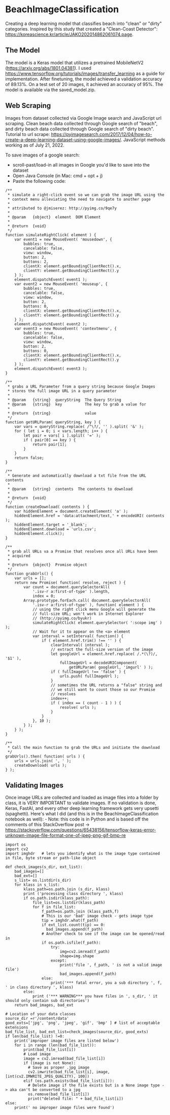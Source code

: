 # BeachImageClassification
Creating a deep learning model that classifies beach into "clean" or "dirty" categories. Inspired by this study that created a "Clean-Coast Detector": https://koreascience.kr/article/JAKO202014862061074.page.

## The Model
The model is a Keras model that utilizes a pretrained MobileNetV2 (https://arxiv.org/abs/1801.04381). I used https://www.tensorflow.org/tutorials/images/transfer_learning as a guide for implementation. After finetuning, the model achieved a validation accuracy of 89.13%. On a test set of 20 images, it achieved an accuracy of 95%. The model is available via the saved_model.zip.

## Web Scraping
Images from dataset collected via Google Image search and JavaScript url scraping. Clean beach data collected through Google search of "beach", and dirty beach data collected through Google search of "dirty beach". Tutorial to url scrape: https://pyimagesearch.com/2017/12/04/how-to-create-a-deep-learning-dataset-using-google-images/. JavaScript methods working as of July 21, 2022.

To save images of a google search: 
- scroll-past/load-in all images in Google you'd like to save into the dataset
- Open Java Console (in Mac: cmd + opt + j)
- Paste the following code:
```
/**
 * simulate a right-click event so we can grab the image URL using the
 * context menu alleviating the need to navigate to another page
 *
 * attributed to @jmiserez: http://pyimg.co/9qe7y
 *
 * @param   {object}  element  DOM Element
 *
 * @return  {void}
 */
function simulateRightClick( element ) {
    var event1 = new MouseEvent( 'mousedown', {
        bubbles: true,
        cancelable: false,
        view: window,
        button: 2,
        buttons: 2,
        clientX: element.getBoundingClientRect().x,
        clientY: element.getBoundingClientRect().y
    } );
    element.dispatchEvent( event1 );
    var event2 = new MouseEvent( 'mouseup', {
        bubbles: true,
        cancelable: false,
        view: window,
        button: 2,
        buttons: 0,
        clientX: element.getBoundingClientRect().x,
        clientY: element.getBoundingClientRect().y
    } );
    element.dispatchEvent( event2 );
    var event3 = new MouseEvent( 'contextmenu', {
        bubbles: true,
        cancelable: false,
        view: window,
        button: 2,
        buttons: 0,
        clientX: element.getBoundingClientRect().x,
        clientY: element.getBoundingClientRect().y
    } );
    element.dispatchEvent( event3 );
}

/**
 * grabs a URL Parameter from a query string because Google Images
 * stores the full image URL in a query parameter
 *
 * @param   {string}  queryString  The Query String
 * @param   {string}  key          The key to grab a value for
 *
 * @return  {string}               value
 */
function getURLParam( queryString, key ) {
    var vars = queryString.replace( /^\?/, '' ).split( '&' );
    for ( let i = 0; i < vars.length; i++ ) {
        let pair = vars[ i ].split( '=' );
        if ( pair[0] == key ) {
            return pair[1];
        }
    }
    return false;
}

/**
 * Generate and automatically download a txt file from the URL contents
 *
 * @param   {string}  contents  The contents to download
 *
 * @return  {void}
 */
function createDownload( contents ) {
    var hiddenElement = document.createElement( 'a' );
    hiddenElement.href = 'data:attachment/text,' + encodeURI( contents );
    hiddenElement.target = '_blank';
    hiddenElement.download = 'urls.csv';
    hiddenElement.click();
}

/**
 * grab all URLs va a Promise that resolves once all URLs have been
 * acquired
 *
 * @return  {object}  Promise object
 */
function grabUrls() {
    var urls = [];
    return new Promise( function( resolve, reject ) {
        var count = document.querySelectorAll(
        	'.isv-r a:first-of-type' ).length,
            index = 0;
        Array.prototype.forEach.call( document.querySelectorAll(
        	'.isv-r a:first-of-type' ), function( element ) {
            // using the right click menu Google will generate the
            // full-size URL; won't work in Internet Explorer
            // (http://pyimg.co/byukr)
            simulateRightClick( element.querySelector( ':scope img' ) );
            // Wait for it to appear on the <a> element
            var interval = setInterval( function() {
                if ( element.href.trim() !== '' ) {
                    clearInterval( interval );
                    // extract the full-size version of the image
                    let googleUrl = element.href.replace( /.*(\?)/, '$1' ),
                        fullImageUrl = decodeURIComponent(
                        	getURLParam( googleUrl, 'imgurl' ) );
                    if ( fullImageUrl !== 'false' ) {
                        urls.push( fullImageUrl );
                    }
                    // sometimes the URL returns a "false" string and
                    // we still want to count those so our Promise
                    // resolves
                    index++;
                    if ( index == ( count - 1 ) ) {
                        resolve( urls );
                    }
                }
            }, 10 );
        } );
    } );
}

/**
 * Call the main function to grab the URLs and initiate the download
 */
grabUrls().then( function( urls ) {
    urls = urls.join( ', ' );
    createDownload( urls );
} );
```

## Validating Images
Once image URLs are collected and loaded as image files into a folder by class, it is VERY IMPORTANT to validate images. If no validation is done, Keras, FastAI, and every other deep learning framework gets very upsetti (spaghetti). Here's what I did (and this is in the BeachImageClassification notebook as well):
    - Note: this code is in Python and is based off the comments of this StackOverflow post -> https://stackoverflow.com/questions/65438156/tensorflow-keras-error-unknown-image-file-format-one-of-jpeg-png-gif-bmp-re

```
import os
import cv2
import imghdr   # lets you identify what is the image type contained in file, byte stream or path-like object

def check_images(s_dir, ext_list):
    bad_images=[]
    bad_ext=[]
    s_list= os.listdir(s_dir)
    for klass in s_list:
        klass_path=os.path.join (s_dir, klass)
        print ('processing class directory ', klass)
        if os.path.isdir(klass_path):
            file_list=os.listdir(klass_path)
            for f in file_list:               
                f_path=os.path.join (klass_path,f)
                # This is our 'bad' image check - gets image type
                tip = imghdr.what(f_path)
                if ext_list.count(tip) == 0:
                  bad_images.append(f_path)
                # Another check to see if the image can be opened/read in
                if os.path.isfile(f_path):
                    try:
                        img=cv2.imread(f_path)
                        shape=img.shape
                    except:
                        print('file ', f_path, ' is not a valid image file')
                        bad_images.append(f_path)
                else:
                    print('*** fatal error, you a sub directory ', f, ' in class directory ', klass)
        else:
            print ('*** WARNING*** you have files in ', s_dir, ' it should only contain sub directories')
    return bad_images, bad_ext

# Location of your data classes
source_dir =r'/content/data'
good_exts=['jpg', 'png', 'jpeg', 'gif', 'bmp' ] # list of acceptable extensions
bad_file_list, bad_ext_list=check_images(source_dir, good_exts)
if len(bad_file_list) !=0:
    print('improper image files are listed below')
    for i in range (len(bad_file_list)):
        print(bad_file_list[i])
        # Load image
        image = cv2.imread(bad_file_list[i])
        if (image is not None):
          # Save as proper .jpg image
          cv2.imwrite(bad_file_list[i], image, [int(cv2.IMWRITE_JPEG_QUALITY), 100])
        elif (os.path.exists(bad_file_list[i])):
          # Delete image if the file exists but is a None image type -> aka can't be converted to a jpg
          os.remove(bad_file_list[i])
          print("deleted file: " + bad_file_list[i])
else:
    print(' no improper image files were found')
```
